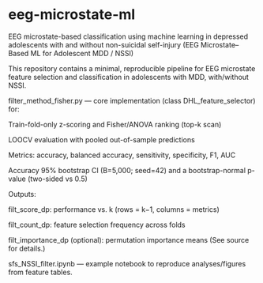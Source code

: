 # eeg-microstate-ml
EEG microstate-based classification using machine learning in depressed adolescents with and without non-suicidal self-injury
(EEG Microstate–Based ML for Adolescent MDD / NSSI)

This repository contains a minimal, reproducible pipeline for EEG microstate feature selection and classification in adolescents with MDD, with/without NSSI.


filter_method_fisher.py — core implementation (class DHL_feature_selector) for:

Train-fold-only z-scoring and Fisher/ANOVA ranking (top-k scan)

LOOCV evaluation with pooled out-of-sample predictions

Metrics: accuracy, balanced accuracy, sensitivity, specificity, F1, AUC

Accuracy 95% bootstrap CI (B=5,000; seed=42) and a bootstrap-normal p-value (two-sided vs 0.5)

Outputs:

filt_score_dp: performance vs. k (rows = k−1, columns = metrics)

filt_count_dp: feature selection frequency across folds

filt_importance_dp (optional): permutation importance means
(See source for details.) 

sfs_NSSI_filter.ipynb — example notebook to reproduce analyses/figures from feature tables.
